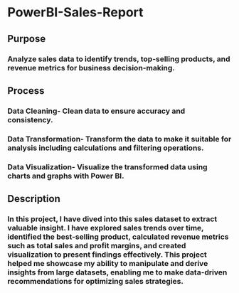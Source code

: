 # PowerBI-Sales-Report

## Purpose
### Analyze sales data to identify trends, top-selling products, and revenue metrics for business decision-making.

## Process
### Data Cleaning- Clean data to ensure accuracy and consistency.
### Data Transformation- Transform the data to make it suitable for analysis including calculations and filtering operations.
### Data Visualization- Visualize the transformed data using charts and graphs with Power BI.

## Description
### In this project, I have dived into this sales dataset to extract valuable insight. I have explored sales trends over time, identified the best-selling product, calculated revenue metrics such as total sales and profit margins, and created visualization to present findings effectively. This project helped me showcase my ability to manipulate and derive insights from large datasets, enabling me to make data-driven recommendations for optimizing sales strategies.

